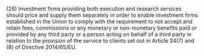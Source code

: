 (26) Investment firms providing both execution and research services should price and supply them separately in order to enable investment firms established in the Union to comply with the requirement to not accept and retain fees, commissions or any monetary or non-monetary benefits paid or provided by any third party or a person acting on behalf of a third party in relation to the provision of the service to clients set out in Article 24(7) and (8) of Directive 2014/65/EU.